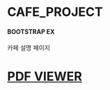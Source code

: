 # CAFE_PROJECT
#### BOOTSTRAP EX

카페 설명 페이지

# [PDF VIEWER](https://docs.google.com/viewer?url=https://github.com/WOOJINCHO98/CAFE_PROJECT/files/10379587/Twosome.cafe.pdf?raw=True)